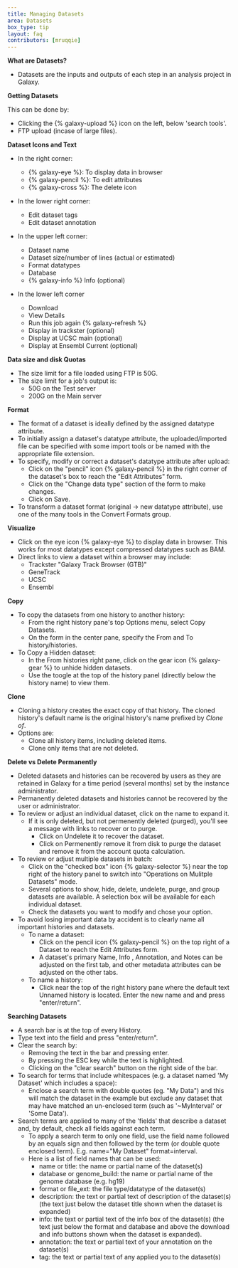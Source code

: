 ```yaml
---
title: Managing Datasets
area: Datasets
box_type: tip
layout: faq
contributors: [mruqqie]
---
```


**What are Datasets?**
- Datasets are the inputs and outputs of each step in an analysis project in Galaxy.

**Getting Datasets**

This can be done by:
- Clicking the {% galaxy-upload %} icon on the left, below 'search tools'.
- FTP upload (incase of large files).

**Dataset Icons and Text**
- In the right corner:
  - {% galaxy-eye %}: To display data in browser
  - {% galaxy-pencil %}: To edit attributes
  - {% galaxy-cross %}: The delete icon
  
- In the lower right corner:
  - Edit dataset tags
  - Edit dataset annotation
  
- In the upper left corner:
  - Dataset name
  - Dataset size/number of lines (actual or estimated)
  - Format datatypes
  - Database
  - {% galaxy-info %} Info (optional)
  
- In the lower left corner
  - Download
  - View Details
  - Run this job again {% galaxy-refresh %}
  - Display in trackster (optional)
  - Display at UCSC main (optional)
  - Display at Ensembl Current (optional)
  
**Data size and disk Quotas**
- The size limit for a file loaded using FTP is 50G.
- The size limit for a job's output is:
  - 50G on the Test server
  - 200G on the Main server

**Format**
- The format of a dataset is ideally defined by the assigned datatype attribute.
- To initially assign a dataset's datatype attribute, the uploaded/imported file can be specified with some import tools or be named with the appropriate file extension.
- To specify, modify or correct a dataset's datatype attribute after upload:
  - Click on the "pencil" icon {% galaxy-pencil %} in the right corner of the dataset's box to reach the "Edit Attributes" form.
  - Click on the "Change data type" section of the form to make changes.
  - Click on Save.
- To transform a dataset format (original → new datatype attribute), use one of the many tools in the Convert Formats group.

**Visualize**
- Click on the eye icon {% galaxy-eye %} to display data in browser. This works for most datatypes except compressed datatypes such as BAM.
- Direct links to view a dataset within a browser may include:
  - Trackster "Galaxy Track Browser (GTB)"
  - GeneTrack
  - UCSC
  - Ensembl

**Copy**
- To copy the datasets from one history to another history:
  - From the right history pane's top Options menu, select Copy Datasets.
  - On the form in the center pane, specify the From and To history/histories.
- To Copy a Hidden dataset:
  - In the From histories right pane, click on the gear icon {% galaxy-gear %} to unhide hidden datasets.
  - Use the toogle at the top of the history panel (directly below the history name) to view them.
  
**Clone**
- Cloning a history creates the exact copy of that history. The cloned history's default name is the original history's name prefixed by *Clone of*.
- Options are:
  - Clone all history items, including deleted items.
  - Clone only items that are not deleted.

**Delete vs Delete Permanently**
- Deleted datasets and histories can be recovered by users as they are retained in Galaxy for a time period (several months) set by the instance administrator.
- Permanently deleted datasets and histories cannot be recovered by the user or administrator.
- To review or adjust an individual dataset, click on the name to expand it.
  - If it is only deleted, but not permenently deleted (purged), you'll see a message with links to recover or to purge.
    - Click on Undelete it to recover the dataset.
    - Click on Permenently remove it from disk to purge the dataset and remove it from the account quota calculation.
- To review or adjust multiple datasets in batch:
  - Click on the "checked box" icon {% galaxy-selector %} near the top right of the history panel to switch into "Operations on Mulitple Datasets" mode.
  - Several options to show, hide, delete, undelete, purge, and group datasets are available. A selection box will be available for each individual dataset.
  - Check the datasets you want to modify and chose your option.
- To avoid losing important data by accident is to clearly name all important histories and datasets.
  - To name a dataset:
    - Click on the pencil icon {% galaxy-pencil %} on the top right of a Dataset to reach the Edit Attributes form.
    - A dataset's primary Name, Info , Annotation, and Notes can be adjusted on the first tab, and other metadata attributes can be adjusted on the other tabs.
  - To name a history:
    - Click near the top of the right history pane where the default text Unnamed history is located. Enter the new name and and press "enter/return".

**Searching Datasets**
- A search bar is at the top of every History.
- Type text into the field and press "enter/return".
- Clear the search by:
  - Removing the text in the bar and pressing enter.
  - By pressing the ESC key while the text is highlighted.
  - Clicking on the "clear search" button on the right side of the bar.
- To search for terms that include whitespaces (e.g. a dataset named 'My Dataset' which includes a space):
  - Enclose a search term with double quotes (eg. "My Data") and this will match the dataset in the example but exclude any dataset that may have matched an un-enclosed term (such as '~MyInterval' or 'Some Data').
- Search terms are applied to many of the 'fields' that describe a dataset and, by default, check all fields against each term.
  - To apply a search term to only one field, use the field name followed by an equals sign and then followed by the term (or double quote enclosed term). E.g. name="My Dataset" format=interval.
  - Here is a list of field names that can be used:
    - name or title: the name or partial name of the dataset(s)
    - database or genome_build: the name or partial name of the genome database (e.g. hg19)
    - format or file_ext: the file type/datatype of the dataset(s)
    - description: the text or partial text of description of the dataset(s) (the text just below the dataset title shown when the dataset is expanded)
    - info: the text or partial text of the info box of the dataset(s) (the text just below the format and database and above the download and info buttons shown when the dataset is expanded).
    - annotation: the text or partial text of your annotation on the dataset(s)
    - tag: the text or partial text of any applied you to the dataset(s)
